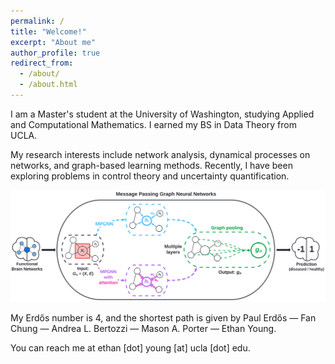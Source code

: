 ```yaml
---
permalink: /
title: "Welcome!"
excerpt: "About me"
author_profile: true
redirect_from: 
  - /about/
  - /about.html
---
```


I am a Master's student at the University of Washington, studying Applied and Computational Mathematics. I earned my BS in Data Theory from UCLA. 

My research interests include network analysis, dynamical processes on networks, and graph-based learning methods. Recently, I have been exploring problems in control theory and uncertainty quantification.

![](https://github.com/ethanjyoung/ethanjyoung.github.io/blob/master/images/braingb.png?raw=true)

My Erdős number is 4, and the shortest path is given by Paul Erdős — Fan Chung — Andrea L. Bertozzi — Mason A. Porter — Ethan Young.

You can reach me at ethan \[dot\] young \[at\] ucla \[dot\] edu.
